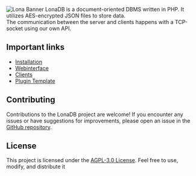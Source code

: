 ![Lona Banner](https://github.com/LonaDB/.github/blob/main/profile/banner.png?raw=true)
LonaDB is a document-oriented DBMS written in PHP. It utilizes AES-encrypted JSON files to store data.</br>
The communication between the server and clients happens with a TCP-socket using our own API.

## Important links
- [Installation](https://docs.lona-development.org/guide/install.html)
- [Webinterface](https://docs.lona-development.org/guide/webinterface.html)
- [Clients](https://docs.lona-development.org/guide/clients.html)
- [Plugin Template](https://github.com/LonaDB/PluginTemplate)

## Contributing

Contributions to the LonaDB project are welcome! If you encounter any issues or have suggestions for improvements, please open an issue in the [GitHub repository](https://github.com/LonaDB/Server).

## License

This project is licensed under the [AGPL-3.0 License](LICENSE). Feel free to use, modify, and distribute it
